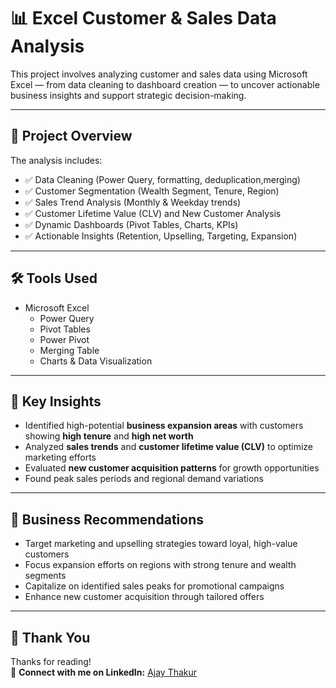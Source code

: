 # 📊 Excel Customer & Sales Data Analysis

This project involves analyzing customer and sales data using Microsoft Excel — from data cleaning to dashboard creation — to uncover actionable business insights and support strategic decision-making.

---

## 🚀 Project Overview

The analysis includes:  
- ✅ Data Cleaning (Power Query, formatting, deduplication,merging)  
- ✅ Customer Segmentation (Wealth Segment, Tenure, Region)  
- ✅ Sales Trend Analysis (Monthly & Weekday trends)  
- ✅ Customer Lifetime Value (CLV) and New Customer Analysis  
- ✅ Dynamic Dashboards (Pivot Tables, Charts, KPIs)  
- ✅ Actionable Insights (Retention, Upselling, Targeting, Expansion)

---

## 🛠️ Tools Used

- Microsoft Excel  
  - Power Query  
  - Pivot Tables
  - Power Pivot
  - Merging Table
  - Charts & Data Visualization

---

## 📌 Key Insights

- Identified high-potential **business expansion areas** with customers showing **high tenure** and **high net worth**  
- Analyzed **sales trends** and **customer lifetime value (CLV)** to optimize marketing efforts  
- Evaluated **new customer acquisition patterns** for growth opportunities  
- Found peak sales periods and regional demand variations

---

## 🎯 Business Recommendations

- Target marketing and upselling strategies toward loyal, high-value customers  
- Focus expansion efforts on regions with strong tenure and wealth segments  
- Capitalize on identified sales peaks for promotional campaigns  
- Enhance new customer acquisition through tailored offers

---
## 🙏 Thank You  
Thanks for reading!  
📌 **Connect with me on LinkedIn:** [Ajay Thakur](https://www.linkedin.com/in/ajay-thakur-5158bb186/)  

